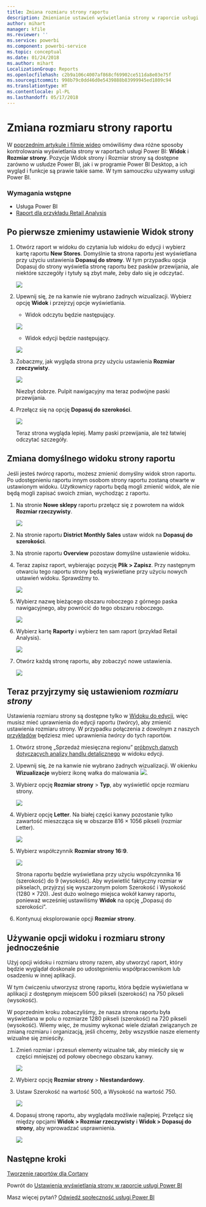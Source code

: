 ```yaml
---
title: Zmiana rozmiaru strony raportu
description: Zmienianie ustawień wyświetlania strony w raporcie usługi Power BI
author: mihart
manager: kfile
ms.reviewer: ''
ms.service: powerbi
ms.component: powerbi-service
ms.topic: conceptual
ms.date: 01/24/2018
ms.author: mihart
LocalizationGroup: Reports
ms.openlocfilehash: c2b9a106c4007af868cf69902ce511da8e03e75f
ms.sourcegitcommit: 998b79c0dd46d0e5439888b83999945ed1809c94
ms.translationtype: HT
ms.contentlocale: pl-PL
ms.lasthandoff: 05/17/2018
---
```

# <a name="change-the-size-of-a-report-page"></a>Zmiana rozmiaru strony raportu
W [poprzednim artykule i filmie wideo](power-bi-report-display-settings.md) omówiliśmy dwa różne sposoby kontrolowania wyświetlania strony w raportach usługi Power BI: **Widok** i **Rozmiar strony**. Pozycje Widok strony i Rozmiar strony są dostępne zarówno w usłudze Power BI, jak i w programie Power BI Desktop, a ich wygląd i funkcje są prawie takie same. W tym samouczku używamy usługi Power BI.

### <a name="prerequisites"></a>Wymagania wstępne
- Usługa Power BI   
- [Raport dla przykładu Retail Analysis](sample-retail-analysis.md)

## <a name="first-lets-change-the-page-view-setting"></a>Po pierwsze zmienimy ustawienie Widok strony

1. Otwórz raport w widoku do czytania lub widoku do edycji i wybierz kartę raportu **New Stores**. Domyślnie ta strona raportu jest wyświetlana przy użyciu ustawienia **Dopasuj do strony**.  W tym przypadku opcja Dopasuj do strony wyświetla stronę raportu bez pasków przewijania, ale niektóre szczegóły i tytuły są zbyt małe, żeby dało się je odczytać.

   ![](media/power-bi-change-report-display-settings/pbi_fit_to_page.png)
2. Upewnij się, że na kanwie nie wybrano żadnych wizualizacji. Wybierz opcję **Widok** i przejrzyj opcje wyświetlania.

    * Widok odczytu będzie następujący.

     ![](media/power-bi-change-report-display-settings/power-bi-page-view-menu-new.png)
    * Widok edycji będzie następujący.

    ![](media/power-bi-change-report-display-settings/power-bi-view-editing-view.png)

1. Zobaczmy, jak wygląda strona przy użyciu ustawienia **Rozmiar rzeczywisty**.

   ![](media/power-bi-change-report-display-settings/power-bi-actal-size2.png)

   Niezbyt dobrze. Pulpit nawigacyjny ma teraz podwójne paski przewijania.
2. Przełącz się na opcję **Dopasuj do szerokości**.

   ![](media/power-bi-change-report-display-settings/pbi_fit_to_width.png)

   Teraz strona wygląda lepiej. Mamy paski przewijania, ale też łatwiej odczytać szczegóły.

## <a name="change-the-default-view-for-a-report-page"></a>Zmiana domyślnego widoku strony raportu
Jeśli jesteś *twórcą* raportu, możesz zmienić domyślny widok stron raportu. Po udostępnieniu raportu innym osobom strony raportu zostaną otwarte w ustawionym widoku. *Użytkownicy* raportu będą mogli zmienić widok, ale nie będą mogli zapisać swoich zmian, wychodząc z raportu.

1. Na stronie **Nowe sklepy** raportu przełącz się z powrotem na widok **Rozmiar rzeczywisty**.

   ![](media/power-bi-change-report-display-settings/power-bi-actual-size.png)

2. Na stronie raportu **District Monthly Sales** ustaw widok na **Dopasuj do szerokości**.

3. Na stronie raportu **Overview** pozostaw domyślne ustawienie widoku.

4. Teraz zapisz raport, wybierając pozycję **Plik > Zapisz**. Przy następnym otwarciu tego raportu strony będą wyświetlane przy użyciu nowych ustawień widoku. Sprawdźmy to.

   ![](media/power-bi-change-report-display-settings/power-bi-save.png)
3. Wybierz nazwę bieżącego obszaru roboczego z górnego paska nawigacyjnego, aby powrócić do tego obszaru roboczego.  

   ![](media/power-bi-change-report-display-settings/power-bi-my-workspace.png)
4. Wybierz kartę **Raporty** i wybierz ten sam raport (przykład Retail Analysis).

    ![](media/power-bi-change-report-display-settings/power-bi-new-report2.png)
5. Otwórz każdą stronę raportu, aby zobaczyć nowe ustawienia.

   ![](media/power-bi-change-report-display-settings/power-bi-page-view.gif)

## <a name="now-lets-explore-the-page-size-setting"></a>Teraz przyjrzymy się ustawieniom *rozmiaru strony*
Ustawienia rozmiaru strony są dostępne tylko w [Widoku do edycji](service-interact-with-a-report-in-editing-view.md), więc musisz mieć uprawnienia do edycji raportu (*twórcy*), aby zmienić ustawienia rozmiaru strony. W przypadku połączenia z dowolnym z naszych [przykładów](sample-datasets.md) będziesz mieć uprawnienia *twórcy* do tych raportów.

1. Otwórz stronę „Sprzedaż miesięczna regionu” [próbnych danych dotyczących analizy handlu detalicznego](sample-retail-analysis.md) w widoku edycji.
2. Upewnij się, że na kanwie nie wybrano żadnych wizualizacji.  W okienku **Wizualizacje** wybierz ikonę wałka do malowania ![](media/power-bi-change-report-display-settings/power-bi-paintroller.png).
3. Wybierz opcję **Rozmiar strony** &gt; **Typ**, aby wyświetlić opcje rozmiaru strony.

   ![](media/power-bi-change-report-display-settings/power-bi-page-size-menu-new.png)
4. Wybierz opcję **Letter**.  Na białej części kanwy pozostanie tylko zawartość mieszcząca się w obszarze 816 × 1056 pikseli (rozmiar Letter).

   ![](media/power-bi-change-report-display-settings/power-bi-letter-new.png)
5. Wybierz współczynnik **Rozmiar strony** **16:9**.

   ![](media/power-bi-change-report-display-settings/power-bi-16-to-9-new.png)

   Strona raportu będzie wyświetlana przy użyciu współczynnika 16 (szerokość) do 9 (wysokość). Aby wyświetlić faktyczny rozmiar w pikselach, przyjrzyj się wyszarzonym polom Szerokość i Wysokość (1280 × 720). Jest dużo wolnego miejsca wokół kanwy raportu, ponieważ wcześniej ustawiliśmy **Widok** na opcję „Dopasuj do szerokości”.
7. Kontynuuj eksplorowanie opcji **Rozmiar strony**.

## <a name="use-page-view-and-page-size-together"></a>Używanie opcji widoku i rozmiaru strony jednocześnie
Użyj opcji widoku i rozmiaru strony razem, aby utworzyć raport, który będzie wyglądał doskonale po udostępnieniu współpracownikom lub osadzeniu w innej aplikacji.

W tym ćwiczeniu utworzysz stronę raportu, która będzie wyświetlana w aplikacji z dostępnym miejscem 500 pikseli (szerokość) na 750 pikseli (wysokość).

W poprzednim kroku zobaczyliśmy, że nasza strona raportu była wyświetlana w polu o rozmiarze 1280 pikseli (szerokość) na 720 pikseli (wysokość). Wiemy więc, że musimy wykonać wiele działań związanych ze zmianą rozmiaru i organizacją, jeśli chcemy, żeby wszystkie nasze elementy wizualne się zmieściły.

1. Zmień rozmiar i przesuń elementy wizualne tak, aby mieściły się w części mniejszej od połowy obecnego obszaru kanwy.

    ![](media/power-bi-change-report-display-settings/power-bi-custom-view.gif)
2. Wybierz opcję **Rozmiar strony** &gt; **Niestandardowy**.
3. Ustaw Szerokość na wartość 500, a Wysokość na wartość 750.

    ![](media/power-bi-change-report-display-settings/power-bi-custom-new.png)
4. Dopasuj stronę raportu, aby wyglądała możliwie najlepiej. Przełącz się między opcjami **Widok > Rozmiar rzeczywisty** i **Widok > Dopasuj do strony**, aby wprowadzać usprawnienia.

    ![](media/power-bi-change-report-display-settings/power-bi-final-new.png)

## <a name="next-steps"></a>Następne kroki
[Tworzenie raportów dla Cortany](service-cortana-answer-cards.md)

Powrót do [Ustawienia wyświetlania strony w raporcie usługi Power BI](power-bi-report-display-settings.md)

Masz więcej pytań? [Odwiedź społeczność usługi Power BI](http://community.powerbi.com/)
